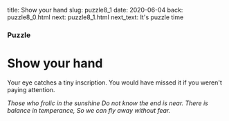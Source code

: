 title: Show your hand
slug: puzzle8_1
date: 2020-06-04
back: puzzle8_0.html
next: puzzle8_1.html
next_text: It's puzzle time

### Puzzle
# Show your hand

Your eye catches a tiny inscription. You would have missed it if you weren't paying attention.

*Those who frolic in the sunshine
Do not know the end is near.
There is balance in temperance,
So we can fly away without fear.*